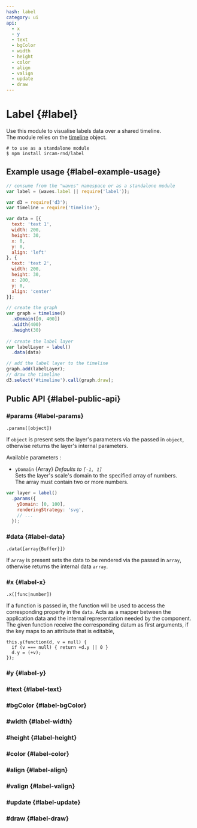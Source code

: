 ```yaml
---
hash: label
category: ui
api:
  - x
  - y
  - text
  - bgColor
  - width
  - height
  - color
  - align
  - valign
  - update
  - draw
---
```


# Label {#label}

Use this module to visualise labels data over a shared timeline.  
The module relies on the [timeline](https://github.com/Ircam-RnD/timeLine) object.

~~~
# to use as a standalone module
$ npm install ircam-rnd/label
~~~

## Example usage {#label-example-usage}

~~~javascript
// consume from the "waves" namespace or as a standalone module
var label = (waves.label || require('label'));

var d3 = require('d3');
var timeline = require('timeline');

var data = [{
  text: 'text 1',
  width: 200,
  height: 30,
  x: 0,
  y: 0,
  align: 'left'
}, {
  text: 'text 2',
  width: 200,
  height: 30,
  x: 200,
  y: 0,
  align: 'center'
}];

// create the graph
var graph = timeline()
  .xDomain([0, 400])
  .width(400)
  .height(30)
  
// create the label layer
var labelLayer = label()
  .data(data)

// add the label layer to the timeline
graph.add(labelLayer);
// draw the timeline
d3.select('#timeline').call(graph.draw);
~~~


## Public API {#label-public-api}


### #params {#label-params}

`.params([object])`

If `object` is present sets the layer's parameters via the passed in `object`, otherwise returns the layer's internal parameters.  

Available parameters :

* `yDomain` {Array} _Defaults to `[-1, 1]`_  
  Sets the layer's scale's domain to the specified array of numbers.  
  The array must contain two or more numbers.  

~~~javascript
var layer = label()
  .params({
    yDomain: [0, 100],
    renderingStrategy: 'svg',
    // ...
  });
~~~ 


### #data {#label-data}

`.data([array{Buffer}])`

If `array` is present sets the data to be rendered via the passed in `array`, otherwise returns the internal data `array`.


### #x {#label-x} 

`.x([func|number])`

If a function is passed in, the function will be used to access the corresponding property in the `data`. Acts as a mapper between the application data and the internal representation needed by the component. The given function receive the corresponding datum as first arguments, if the key maps to an attribute that is editable, 

~~~
this.y(function(d, v = null) {
  if (v === null) { return +d.y || 0 }
  d.y = (+v);
});
~~~

### #y {#label-y} 
### #text {#label-text} 
### #bgColor {#label-bgColor} 
### #width {#label-width} 
### #height {#label-height} 
### #color {#label-color} 
### #align {#label-align} 
### #valign {#label-valign} 
### #update {#label-update} 
### #draw {#label-draw} 
